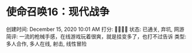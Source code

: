 # 使命召唤16：现代战争

创建时间: December 15, 2020 10:01 AM
打分: 💛💛💛💛
状态: 已通关, 弃坑, 网游
简评: 一流的枪械手感，在线游戏玩着很爽，就是挂变多了，也打不过告诉
类型: 多人合作, 多人在线, 射击, 线性冒险